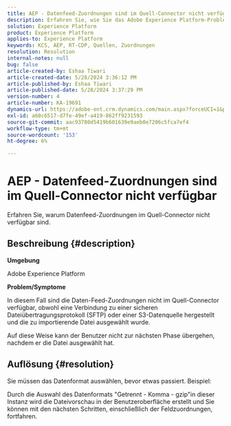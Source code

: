 ```yaml
---
title: AEP - Datenfeed-Zuordnungen sind im Quell-Connector nicht verfügbar
description: Erfahren Sie, wie Sie das Adobe Experience Platform-Problem lösen können, bei dem Daten-Feed-Zuordnungen im Quell-Connector nicht verfügbar sind.
solution: Experience Platform
product: Experience Platform
applies-to: Experience Platform
keywords: KCS, AEP, RT-CDP, Quellen, Zuordnungen
resolution: Resolution
internal-notes: null
bug: false
article-created-by: Eshaa Tiwari
article-created-date: 5/28/2024 3:36:12 PM
article-published-by: Eshaa Tiwari
article-published-date: 5/28/2024 3:37:29 PM
version-number: 4
article-number: KA-19691
dynamics-url: https://adobe-ent.crm.dynamics.com/main.aspx?forceUCI=1&pagetype=entityrecord&etn=knowledgearticle&id=69e95efe-071d-ef11-840b-6045bd026dc7
exl-id: a60c6517-d7fe-49ef-a419-862ff9231593
source-git-commit: aac93780d5419b601639e9aeb0e7206c5fca7ef4
workflow-type: tm+mt
source-wordcount: '153'
ht-degree: 6%

---
```


# AEP - Datenfeed-Zuordnungen sind im Quell-Connector nicht verfügbar


Erfahren Sie, warum Datenfeed-Zuordnungen im Quell-Connector nicht verfügbar sind.

## Beschreibung {#description}


<b>Umgebung</b>

Adobe Experience Platform

<b>Problem/Symptome</b>

In diesem Fall sind die Daten-Feed-Zuordnungen nicht im Quell-Connector verfügbar, obwohl eine Verbindung zu einer sicheren Dateiübertragungsprotokoll (SFTP) oder einer S3-Datenquelle hergestellt und die zu importierende Datei ausgewählt wurde.

Auf diese Weise kann der Benutzer nicht zur nächsten Phase übergehen, nachdem er die Datei ausgewählt hat.




## Auflösung {#resolution}


Sie müssen das Datenformat auswählen, bevor etwas passiert. Beispiel:

Durch die Auswahl des Datenformats &quot;Getrennt - Komma - gzip&quot;in dieser Instanz wird die Dateivorschau in der Benutzeroberfläche erstellt und Sie können mit den nächsten Schritten, einschließlich der Feldzuordnungen, fortfahren.
